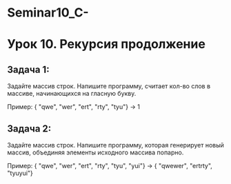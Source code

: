 # Seminar10_C-
# Урок 10. Рекурсия продолжение
## Задача 1: 
Задайте массив строк. Напишите программу, считает кол-во слов в массиве, начинающихся на гласную букву.

Пример: { "qwe", "wer", "ert", "rty", "tyu"} -> 1

## Задача 2: 
Задайте массив строк. Напишите программу, которая генерирует новый массив, объединяя элементы исходного массива попарно.

Пример: { "qwe", "wer", "ert", "rty", "tyu", "yui"} -> { "qwewer", "ertrty", "tyuyui"}